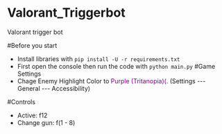 # Valorant_Triggerbot
Valorant trigger bot

#Before you start
- Install libraries with `pip install -U -r requirements.txt`
- First open the console then run the code with `python main.py`
#Game Settings
- Chage Enemy Highlight Color to <span style="color:purple">Purple (Tritanopia)(.</span> (Settings --- General --- Accessibility)

#Controls
- Active: f12
- Change gun: f(1 - 8)
